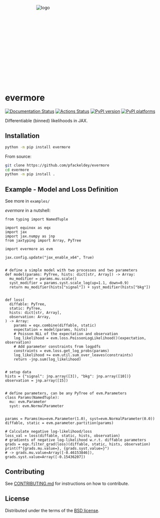 <div align="center" style="height:250px;width:250px">
<img src="https://raw.githubusercontent.com/pfackeldey/evermore/main/assets/logo.png" alt="logo"></img>
</div>

# evermore

[![Documentation Status](https://readthedocs.org/projects/evermore/badge/?version=latest)](https://evermore.readthedocs.io/en/latest/?badge=latest)
[![Actions Status][actions-badge]][actions-link]
[![PyPI version][pypi-version]][pypi-link]
[![PyPI platforms][pypi-platforms]][pypi-link]

Differentiable (binned) likelihoods in JAX.

## Installation

```bash
python -m pip install evermore
```

From source:

```bash
git clone https://github.com/pfackeldey/evermore
cd evermore
python -m pip install .
```

## Example - Model and Loss Definition

See more in `examples/`

_evermore_ in a nutshell:

```python3
from typing import NamedTuple

import equinox as eqx
import jax
import jax.numpy as jnp
from jaxtyping import Array, PyTree

import evermore as evm

jax.config.update("jax_enable_x64", True)


# define a simple model with two processes and two parameters
def model(params: PyTree, hists: dict[str, Array]) -> Array:
  mu_modifier = params.mu.scale()
  syst_modifier = params.syst.scale_log(up=1.1, down=0.9)
  return mu_modifier(hists["signal"]) + syst_modifier(hists["bkg"])


def loss(
  diffable: PyTree,
  static: PyTree,
  hists: dict[str, Array],
  observation: Array,
) -> Array:
    params = eqx.combine(diffable, static)
    expectation = model(params, hists)
    # Poisson NLL of the expectation and observation
    log_likelihood = evm.loss.PoissonLogLikelihood()(expectation, observation)
    # Add parameter constraints from logpdfs
    constraints = evm.loss.get_log_probs(params)
    log_likelihood += evm.util.sum_over_leaves(constraints)
    return -jnp.sum(log_likelihood)


# setup data
hists = {"signal": jnp.array([3]), "bkg": jnp.array([10])}
observation = jnp.array([15])


# define parameters, can be any PyTree of evm.Parameters
class Params(NamedTuple):
  mu: evm.Parameter
  syst: evm.NormalParameter


params = Params(mu=evm.Parameter(1.0), syst=evm.NormalParameter(0.0))
diffable, static = evm.parameter.partition(params)

# Calculate negative log-likelihood/loss
loss_val = loss(diffable, static, hists, observation)
# gradients of negative log-likelihood w.r.t. diffable parameters
grads = eqx.filter_grad(loss)(diffable, static, hists, observation)
print(f"{grads.mu.value=}, {grads.syst.value=}")
# -> grads.mu.value=Array([-0.46153846]), grads.syst.value=Array([-0.15436207])
```

## Contributing

See [CONTRIBUTING.md](CONTRIBUTING.md) for instructions on how to contribute.

## License

Distributed under the terms of the [BSD license](LICENSE).

<!-- prettier-ignore-start -->
[actions-badge]:            https://github.com/pfackeldey/evermore/workflows/CI/badge.svg
[actions-link]:             https://github.com/pfackeldey/evermore/actions
[pypi-link]:                https://pypi.org/project/evermore/
[pypi-platforms]:           https://img.shields.io/pypi/pyversions/evermore
[pypi-version]:             https://img.shields.io/pypi/v/evermore
<!-- prettier-ignore-end -->
